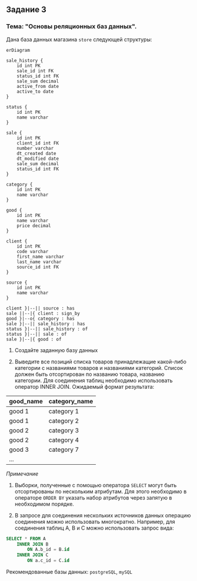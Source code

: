 ## Задание 3

### Тема: "Основы реляционных баз данных".

Дана база данных магазина `store` следующей структуры:

```mermaid
erDiagram

sale_history {
    id int PK
    sale_id int FK
    status_id int FK
    sale_sum decimal 
    active_from date
    active_to date
}

status {
    id int PK
    name varchar
}

sale {
    id int PK
    client_id int FK
    number varchar
    dt_created date
    dt_modified date
    sale_sum decimal
    status_id int FK
}

category {
    id int PK
    name varchar
}

good {
    id int PK
    name varchar
    price decimal
}

client {
    id int PK
    code varchar
    first_name varchar
    last_name varchar
    source_id int FK
}

source {
    id int PK
    name varchar
}

client }|--|| source : has
sale ||--|{ client : sign_by
good }|--o{ category : has
sale }|--|| sale_history : has
status }|--|| sale_history : of
status }|--|| sale : of
sale }|--|{ good : of
```

1. Создайте заданную базу данных

2. Выведите все позиций списка товаров принадлежащие какой-либо категории с названиями товаров и названиями категорий. Список должен быть отсортирован по названию товара, названию категории. Для соединения таблиц необходимо использовать оператор INNER JOIN. Ожидаемый формат результата:


| good_name | category_name |
| ----       | ----          |
| good 1    | category 1    |
| good 1    | category 2    |
| good 2    | category 3    |
| good 2    | category 4    |
| good 3    | category 7    |
| ... ||



*Примечание*

1. Выборки, полученные с помощью оператора `SELECT` могут быть отсортированы по нескольким атрибутам. Для этого необходимо в операторе `ORDER BY` указать набор атрибутов через запятую в необходимом порядке.

2. В запросе для соединения нескольких источников данных операцию соединения можно использовать многократно. Например, для соединения таблиц A, B и C можно использовать запрос вида:

``` SQL
SELECT * FROM A
    INNER JOIN B
        ON A.b_id = B.id
    INNER JOIN C
        ON a.c_id = C.id
```

Рекомендованные базы данных: `postgreSQL`, `mySQL`